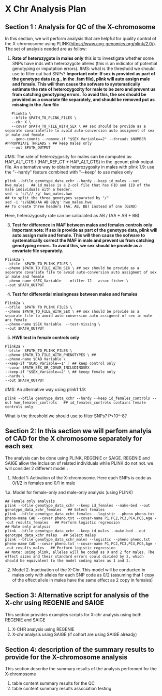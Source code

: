 # X Chr Analysis Plan

## Section 1 : Analysis for QC of the X-chromosome

In this section, we will perform analysis that are helpful for quality control of the X-chromosome using PLINK(https://www.cog-genomics.org/plink/2.0/). The set of analysis needed are as follow: 
1. **Rate of heterozygote in males only** this is to investigate whether some SNPs have inds with heterozygote alleles (this is an indicator of potential genotyping or imputation errors). #MS: what is the threshold we should use to filter out bad SNPs?
   **Important note: If sex is provided as part of the genotype data (e.g., in the .fam file), plink will auto assign male and female. This will then cause the sofware to systematically estimate the rate of heterozygozity for male to be zero and prevent us from catching genotyping errors. To avoid this, the sex should be provided as a covariate file separately, and should be removed put as missing in the .fam file** 

```
   Plink2a \
   --bfile $PATH_TO_PLINK_FILES \
   --chr X \
   --covar $PATH_TO_FILE_WITH_SEX \ ## sex should be provide as a separate covariatefile to avoid auto-conversion auto assigment of sex in male and female
   --geno-counts --remove-if "$SEX_Variable==2" --threads $NUMBER APPROPRIATE THREADS \ ## keep males only 
   --out $PATH_OUTPUT
```
#MS: 
The rate of heterozygosity for males can be computed as: HAP_ALT_CTS / (HAP_REF_CT + HAP_ALT_CTS) in the .gcount plink output file.
An alternative way to obtain heterozygosity in males with plink 1.9: use the "--hardy" feature combined with "--keep" to use males only
```
plink --bfile genotype_data_xchr --hardy --keep id_males --out hwe_males   ## id_males is a 2-col file that has FID and IID of the male individuals with a header. 
sed -i 's/\// /g' hwe_males.hwe                                            ## to split the three genotypes separated by "/"
sed -i 's/GENO/AA AB BB/g' hwe_males.hwe                                   ## To create three headers (AA, AB, BB) instead of one (GENO)
```
Here, heterozygosity rate can be calculated as AB / (AA + AB + BB)

   
3. **Test for difference in MAF between males and females controls only**
**Important note: If sex is provide as part of the genotype data, plink will auto assign male and female. This will then cause the sofware to systematically correct the MAF in male and prevent us from catching genotyping errors. To avoid this, we sex should be provide as a covariate file separately.** 

```
Plink2a \
--bfile  $PATH_TO_PLINK_FILES \
--pheno $PATH_TO_FILE_WITH_SEX \ ## sex should be provide as a separate covariate file to avoid auto-conversion auto assigment of sex in male and female
--pheno-name $SEX_Variable  --mfilter 12 --assoc fisher \
--out $PATH_OUTPUT
```

4. **Test for differential missingness between males and females**

```
Plink2a \
--bfile  $PATH_TO_PLINK_FILES \
--pheno $PATH_TO_FILE_WITH_SEX \ ## sex should be provide as a separate file to avoid auto-conversion auto assigment of sex in male ans female
--pheno-name $SEX_Variable  --test-missing \
--out $PATH_OUTPUT
```

5. **HWE test in female controls only**
   
```
Plink2a \
--bfile  $PATH_TO_PLINK_FILES \
--pheno $PATH_TO_FILE_WITH_PHENOTYPES \ ##
--pheno-name $CAD_Variable \
--keep-if "$CAD_Variable==1" | ## keep control only
--covar $PATH_SEX_OR_COVAR_INCLUDINGSEX
--keep-if "$SEX_Variable==2" \ ## keeep female only
--hardy \
--out $PATH_OUTPUT 
```
#MS: An alternative way using plink1 1.9:
```
plink --bfile genotype_data_xchr --hardy --keep id_females_controls --out hwe_females_controls   ## id_females_controls contains female controls only
```
What is the threshold we should use to filter SNPs? P<10^-8? 



## Section 2: In this section we will perfom analyis of CAD for the X chromosome separately for each sex
The analysis can be done using PLINK, REGENIE or SAIGE. REGENIE and SAIGE allow the inclusion of related individuals while PLINK do not not. we will consider 2 different model :
1. Model 1: Activation of the X-chromosome. Here each SNPs is code as  0/1/2 in females and 0/1 in male
   
1.a. Model for female-only and male-only analysis (using PLINK)
```
## Female only analysis
plink --bfile genotype_data_xchr --keep id_females --make-bed --out genotype_data_xchr_females   ## Select females
plink --bfile genotype_data_xchr_females --logistic --pheno pheno.txt pheno-name CAD --covar pheno.txt --covar-name P1,PC2,PC3,PC4,PC5,Age --out results_females   ## Perform logistic regression
## Male only analysis
plink --bfile genotype_data_xchr --keep id_males --make-bed --out genotype_data_xchr_males   ## Select males
plink --bfile genotype_data_xchr_males --logistic --pheno pheno.txt pheno-name CAD --covar pheno.txt --covar-name P1,PC2,PC3,PC4,PC5,Age --out results_males   ## Perform logistic regression
## Note: using plink, alleles will be coded as 0 and 2 for males. The effect sizes and their standard errors could divided by 2, which should be equivalent to the model coding males as 1 and 2.
```

2. Model 2: Inactivation of the X-Chr. This model will be conducted in males only with alleles for each SNP code as 0/2 (assuming that 1 copy of the effect allele in males have the same effect as 2 copy in females)
    

## Section 3: Alternative script for analysis of the X-chr using REGENIE and SAIGE
This section provides examples scripts for X-chr analysis using both REGENIE and SAIGE

1. X-CHR analysis using REGENIE
2. X-chr analysis using SAIGE (if cohort are using SAIGE already)


## Section 4: description of the summary results to provide for the X-chromosome analysis
This section describe the summary results of the analysis performed for the X-chromosome
1. table content summary results for the QC
2. table content summary results association testing
   

